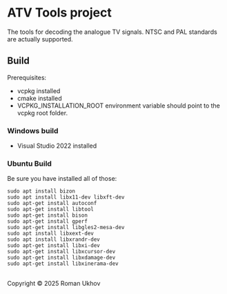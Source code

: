 # ATV Tools project

The tools for decoding the analogue TV signals. NTSC and PAL standards are actually supported.

## Build

Prerequisites:
- vcpkg installed
- cmake installed
- VCPKG_INSTALLATION_ROOT environment variable should point to the vcpkg root folder.

### Windows build
- Visual Studio 2022 installed
### Ubuntu Build
Be sure you have installed all of those:
```
sudo apt install bizon
sudo apt install libx11-dev libxft-dev
sudo apt-get install autoconf
sudo apt-get install libtool
sudo apt-get install bison
sudo apt-get install gperf
sudo apt-get install libgles2-mesa-dev
sudo apt install libxext-dev
sudo apt install libxrandr-dev
sudo apt-get install libxi-dev
sudo apt-get install libxcursor-dev
sudo apt-get install libxdamage-dev
sudo apt-get install libxinerama-dev
```
##
Copyright &copy; 2025 Roman Ukhov
